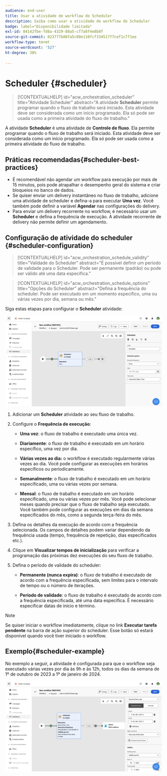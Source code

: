 ```yaml
---
audience: end-user
title: Usar a atividade de workflow do Scheduler
description: Saiba como usar a atividade de workflow do Scheduler
badge: label="Disponibilidade limitada"
exl-id: 84142fbe-fd8a-4329-88a5-cf7a8f4e8b8f
source-git-commit: 023777b88fa5c80e110fcf334517f7cef1c7f1ee
workflow-type: tm+mt
source-wordcount: '527'
ht-degree: 38%

---
```


# Scheduler {#scheduler}


>[!CONTEXTUALHELP]
>id="acw_orchestration_scheduler"
>title="Atividade Scheduler"
>abstract="A atividade **Scheduler** permite programar quando o fluxo de trabalho será iniciado. Esta atividade deve ser considerada como um início programado. Ela só pode ser usada como a primeira atividade do fluxo de trabalho."


A atividade **Scheduler** é uma atividade de **Controle de fluxo**. Ela permite programar quando o fluxo de trabalho será iniciado. Esta atividade deve ser considerada como um início programado. Ela só pode ser usada como a primeira atividade do fluxo de trabalho.

## Práticas recomendadas{#scheduler-best-practices}

* É recomendável não agendar um workflow para execução por mais de 15 minutos, pois pode atrapalhar o desempenho geral do sistema e criar bloqueios no banco de dados.
* Se quiser enviar um delivery instantâneo no fluxo de trabalho, adicione uma atividade de scheduler e defina-a para executar **Uma vez**. Você também pode definir a variável **Agendar** nas configurações do delivery.
* Para enviar um delivery recorrente no workflow, é necessário usar um **Scheduler** e defina a frequência de execução. A atividade recorrente de delivery não permite definir um agendamento.

## Configuração de atividade do scheduler {#scheduler-configuration}

>[!CONTEXTUALHELP]
>id="acw_orchestration_schedule_validity"
>title="Validade do Scheduler"
>abstract="É possível definir um período de validade para o Scheduler. Pode ser permanente (padrão) ou pode ser válido até uma data específica."


>[!CONTEXTUALHELP]
>id="acw_orchestration_schedule_options"
>title="Opções do Scheduler"
>abstract="Defina a frequência do scheduler. Pode ser executado em um momento específico, uma ou várias vezes por dia, semana ou mês."

Siga estas etapas para configurar o **Scheduler** atividade:

![](../assets/workflow-scheduler.png)

1. Adicionar um **Scheduler** atividade ao seu fluxo de trabalho.

1. Configure o **Frequência de execução**:

   * **Uma vez**: o fluxo de trabalho é executado uma única vez.

   * **Diariamente**: o fluxo de trabalho é executado em um horário específico, uma vez por dia.

   * **Várias vezes ao dia:** o workflow é executado regularmente várias vezes ao dia. Você pode configurar as execuções em horários específicos ou periodicamente.

   * **Semanalmente**: o fluxo de trabalho é executado em um horário especificado, uma ou várias vezes por semana.

   * **Mensal**: o fluxo de trabalho é executado em um horário especificado, uma ou várias vezes por mês. Você pode selecionar meses quando precisar que o fluxo de trabalho seja executado. Você também pode configurar as execuções em dias da semana especificados do mês, como a segunda terça-feira do mês.

1. Defina os detalhes da execução de acordo com a frequência selecionada. Os campos de detalhes podem variar dependendo da frequência usada (tempo, frequência de repetição, dias especificados etc.).

1. Clique em **Visualizar tempos de inicialização** para verificar a programação das próximas dez execuções do seu fluxo de trabalho.

1. Defina o período de validade do scheduler:

   * **Permanente (nunca expira)**: o fluxo de trabalho é executado de acordo com a frequência especificada, sem limites para o intervalo de tempo ou o número de iterações.

   * **Período de validade**: o fluxo de trabalho é executado de acordo com a frequência especificada, até uma data específica. É necessário especificar datas de início e término.

>[!NOTE]
>
>Se quiser iniciar o workflow imediatamente, clique no link **Executar tarefa pendente** na barra de ação superior do scheduler. Esse botão só estará disponível quando você tiver iniciado o workflow.

## Exemplo{#scheduler-example}

No exemplo a seguir, a atividade é configurada para que o workflow seja executado várias vezes por dia às 9h e às 12h, todos os dias da semana de 1º de outubro de 2023 a 1º de janeiro de 2024.

![](../assets/workflow-scheduler2.png)
